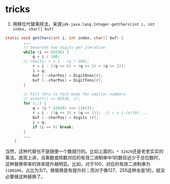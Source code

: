 # tricks
1. 用移位代替乘除法，来源`jdk-java.lang.Integer-getChars(int i, int index, char[] buf)`

```java
static void getChars(int i, int index, char[] buf) {
        ...
        // Generate two digits per iteration
        while (i >= 65536) {
            q = i / 100;
        // really: r = i - (q * 100);
            r = i - ((q << 6) + (q << 5) + (q << 2));
            i = q;
            buf [--charPos] = DigitOnes[r];
            buf [--charPos] = DigitTens[r];
        }

        // Fall thru to fast mode for smaller numbers
        // assert(i <= 65536, i);
        for (;;) {
            q = (i * 52429) >>> (16+3);
            r = i - ((q << 3) + (q << 1));  // r = i-(q*10) ...
            buf [--charPos] = digits [r];
            i = q;
            if (i == 0) break;
        }
        ...
    }
```

当然，这种代替也不是随便一个数就行的。比如上面的`i * 52429`还是老老实实的乘法。直观上讲，当乘数或除数对应的有效二进制串中1的数目远少于总位数时，这种替换带来的效率提升越明显。比如，对于100，对应的有效二进制串为`1100100`，占比为3/7，做替换是有提升的；而对于像127、255这种全是1的，就没必要做这种替换了。